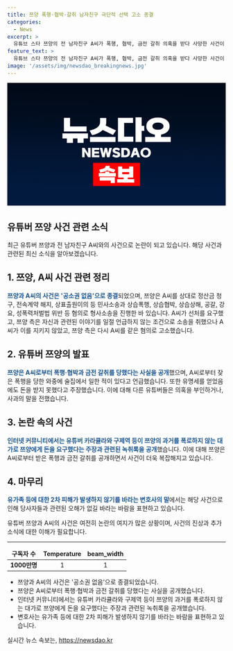 ```yaml
---
title: 쯔양 폭행·협박·갈취 남자친구 극단적 선택 고소 종결
categories:
  - News
excerpt: >
  유튜브 스타 쯔양의 전 남자친구 A씨가 폭행, 협박, 금전 갈취 의혹을 받다 사망한 사건이 화제다. 쯔양은 A씨를 상대로 민사와 형사 소송을 진행했으며, A씨가 선처를 요구하지 않겠다는 조건을 어길 경우 재소송을 위협해왔다. A씨는 극단적 선택을 하며 사망하게 되었고, 형사 소송은 종결됐다. 그러나 인터넷 커뮤니티에서는 쯔양의 과거에 대한 폭로와 돈 요구 의혹이 제기되고 있다.
feature_text: >
  유튜브 스타 쯔양의 전 남자친구 A씨가 폭행, 협박, 금전 갈취 의혹을 받다 사망한 사건이 화제다. 쯔양은 A씨를 상대로 민사와 형사 소송을 진행했으며, A씨가 선처를 요구하지 않겠다는 조건을 어길 경우 재소송을 위협해왔다. A씨는 극단적 선택을 하며 사망하게 되었고, 형사 소송은 종결됐다. 그러나 인터넷 커뮤니티에서는 쯔양의 과거에 대한 폭로와 돈 요구 의혹이 제기되고 있다.
image: '/assets/img/newsdao_breakingnews.jpg'
---
```


<p><img src="/assets/img/newsdao_breakingnews.jpg" alt="flaretime 속보" /></p>

<h2>유튜버 쯔양 사건 관련 소식</h2>

<p data-ke-size="size16">최근 유튜버 쯔양과 전 남자친구 A씨와의 사건으로 논란이 되고 있습니다. 해당 사건과 관련된 최신 소식을 알아보겠습니다.</p>

<h2>1. 쯔양, A씨 사건 관련 정리</h2>

<p><b><span style="color: #1a5490;">쯔양과 A씨의 사건은 '공소권 없음'으로 종결</span></b>되었으며, 쯔양은 A씨를 상대로 정산금 청구, 전속계약 해지, 상표출원이의 등 민사소송과 상습폭행, 상습협박, 상습상해, 공갈, 강요, 성폭력처벌법 위반 등 혐의로 형사소송을 진행한 바 있습니다. A씨가 선처를 요구했고, 쯔양 측은 자신과 관련된 이야기를 일절 언급하지 않는 조건으로 소송을 취했으나 A씨가 이를 지키지 않았고, 쯔양 측은 다시 A씨를 같은 혐의로 고소했습니다.</p>

<h2>2. 유튜버 쯔양의 발표</h2>

<p><b><span style="color: #1a5490;">쯔양은 A씨로부터 폭행·협박과 금전 갈취를 당했다는 사실을 공개</span></b>했으며, A씨로부터 잦은 폭행을 당한 와중에 술집에서 일한 적이 있다고 언급했습니다. 또한 유명세를 얻었음에도 돈을 받지 못했다고 주장했습니다. 이에 대해 다른 유튜버들은 의혹을 부인하거나, 사과의 말을 전했습니다.</p>

<h2>3. 논란 속의 사건</h2>

<p><b><span style="color: #1a5490;">인터넷 커뮤니티에서는 유튜버 카라큘라와 구제역 등이 쯔양의 과거를 폭로하지 않는 대가로 쯔양에게 돈을 요구했다는 주장과 관련된 녹취록을 공개</span></b>했습니다. 이에 대해 쯔양은 A씨로부터 받은 폭행과 금전 갈취를 공개하면서 사건이 더욱 복잡해지고 있습니다.</p>

<h2>4. 마무리</h2>

<p><b><span style="color: #1a5490;">유가족 등에 대한 2차 피해가 발생하지 않기를 바라는 변호사의 말</span></b>에서는 해당 사건으로 인해 당사자들과 관련된 오해가 없길 바라는 바람을 표현하고 있습니다.</p>

<p data-ke-size="size16">유튜버 쯔양과 A씨의 사건은 여전히 논란의 여지가 많은 상황이며, 사건의 진상과 추가 소식에 대한 이해가 필요합니다.</p>

<hr>

<table>
  <thead>
    <tr>
      <td style="text-align: center; height: 17px;"><b>구독자 수</b></td>
      <td style="text-align: center; height: 17px;"><b>Temperature</b></td>
      <td style="text-align: center; height: 17px;"><b>beam_width</b></td>
    </tr>
  </thead>
  <tbody>
    <tr>
      <td style="text-align: center; height: 17px;"><b>1000만명</b></td>
      <td style="text-align: center; height: 17px;">1</td>
      <td style="text-align: center; height: 17px;">1</td>
    </tr>
  </tbody>
</table>

<ul>
  <li>쯔양과 A씨의 사건은 '공소권 없음'으로 종결되었습니다.</li>
  <li>쯔양은 A씨로부터 폭행·협박과 금전 갈취를 당했다는 사실을 공개했습니다.</li>
  <li>인터넷 커뮤니티에서는 유튜버 카라큘라와 구제역 등이 쯔양의 과거를 폭로하지 않는 대가로 쯔양에게 돈을 요구했다는 주장과 관련된 녹취록을 공개했습니다.</li>
  <li>변호사는 유가족 등에 대한 2차 피해가 발생하지 않기를 바라는 바람을 표현하고 있습니다.</li>
</ul>
실시간 뉴스 속보는, <a href="https://newsdao.kr" rel="dofollow">https://newsdao.kr</a>


